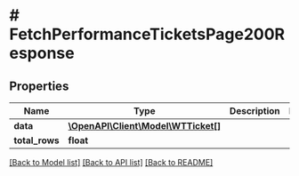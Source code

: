 # # FetchPerformanceTicketsPage200Response

## Properties

Name | Type | Description | Notes
------------ | ------------- | ------------- | -------------
**data** | [**\OpenAPI\Client\Model\WTTicket[]**](WTTicket.md) |  |
**total_rows** | **float** |  |

[[Back to Model list]](../../README.md#models) [[Back to API list]](../../README.md#endpoints) [[Back to README]](../../README.md)
